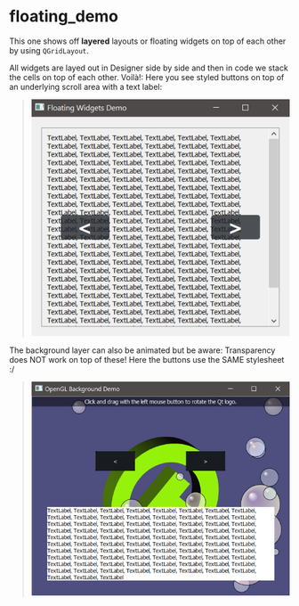 # floating_demo
This one shows off **layered** layouts or floating widgets on top of each other by using `QGridLayout`.

All widgets are layed out in Designer side by side and then in code we stack the cells on top of each other. Voilà!:
Here you see styled buttons on top of an underlying scroll area with a text label:

> ![](floating_demo_screenshot.png)

The background layer can also be animated but be aware: Transparency does NOT work on top of these!
Here the buttons use the SAME stylesheet :/

> ![](gl_background_screenshot.png)
